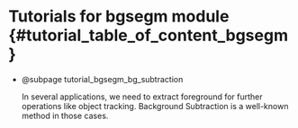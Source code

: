 Tutorials for bgsegm module {#tutorial_table_of_content_bgsegm}
===============================================================

-   @subpage tutorial_bgsegm_bg_subtraction

    In several applications, we need to extract foreground for further operations like object tracking. Background Subtraction is a well-known method in those cases. 
